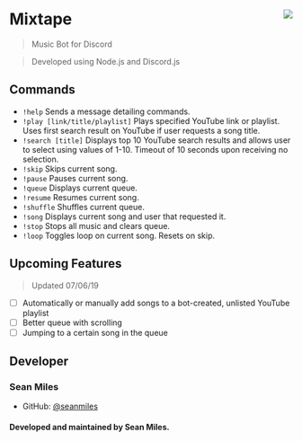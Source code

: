# Mixtape <img src="https://cdn.discordapp.com/avatars/550769759155650561/c31a6977697ea226a5e6d227c7762480.png" align="right">
> Music Bot for Discord

> Developed using Node.js and Discord.js

## Commands

- `!help` Sends a message detailing commands.
- `!play [link/title/playlist]` Plays specified YouTube link or playlist. Uses first search result on YouTube if user requests a song title.
- `!search [title]` Displays top 10 YouTube search results and allows user to select using values of 1-10. Timeout of 10 seconds upon receiving no selection.
- `!skip` Skips current song.
- `!pause` Pauses current song.
- `!queue` Displays current queue.
- `!resume` Resumes current song.
- `!shuffle` Shuffles current queue.
- `!song` Displays current song and user that requested it.
- `!stop` Stops all music and clears queue.
- `!loop` Toggles loop on current song. Resets on skip.

## Upcoming Features
> Updated 07/06/19

- [ ] Automatically or manually add songs to a bot-created, unlisted YouTube playlist
- [ ] Better queue with scrolling
- [ ] Jumping to a certain song in the queue

## Developer
### Sean Miles
- GitHub: [@seanmiles](https://github.com/seanmiles)
#### Developed and maintained by Sean Miles.
